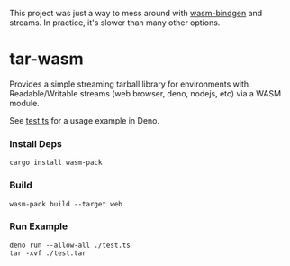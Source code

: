 This project was just a way to mess around with [wasm-bindgen](https://github.com/rustwasm/wasm-bindgen) and streams. In practice, it's slower than many other options.

# tar-wasm

Provides a simple streaming tarball library for environments with Readable/Writable streams (web browser, deno, nodejs, etc) via a WASM module.

See [test.ts](test.ts) for a usage example in Deno.

### Install Deps
```
cargo install wasm-pack
```

### Build
```
wasm-pack build --target web
```

### Run Example
```
deno run --allow-all ./test.ts
tar -xvf ./test.tar
```
